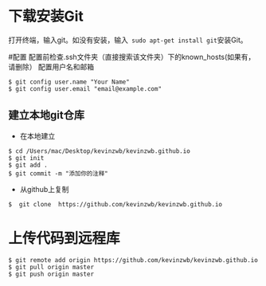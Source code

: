 # 下载安装Git
打开终端，输入git。如没有安装，输入``` sudo apt-get install git```安装Git。

#配置
配置前检查.ssh文件夹（直接搜索该文件夹）下的known_hosts(如果有，请删除）
配置用户名和邮箱
``` 
$ git config user.name "Your Name"  
$ git config user.email "email@example.com"  
``` 

## 建立本地git仓库
- 在本地建立
``` 
$ cd /Users/mac/Desktop/kevinzwb/kevinzwb.github.io
$ git init 
$ git add .
$ git commit -m "添加你的注释"

``` 

- 从github上复制
``` 
$  git clone  https://github.com/kevinzwb/kevinzwb.github.io
``` 

# 上传代码到远程库
```
$ git remote add origin https://github.com/kevinzwb/kevinzwb.github.io
$ git pull origin master  
$ git push origin master  
```
